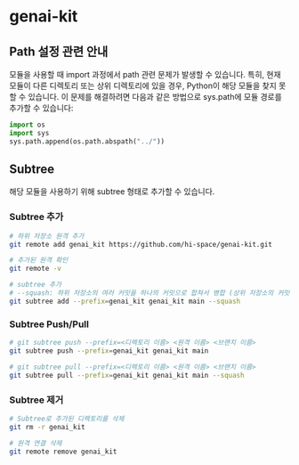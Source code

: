 # genai-kit

## Path 설정 관련 안내
모듈을 사용할 때 import 과정에서 path 관련 문제가 발생할 수 있습니다. 특히, 현재 모듈이 다른 디렉토리 또는 상위 디렉토리에 있을 경우, Python이 해당 모듈을 찾지 못할 수 있습니다. 이 문제를 해결하려면 다음과 같은 방법으로 sys.path에 모듈 경로를 추가할 수 있습니다:

```py
import os
import sys
sys.path.append(os.path.abspath("../"))
```

## Subtree

해당 모듈을 사용하기 위해 subtree 형태로 추가할 수 있습니다.

### Subtree 추가

```sh
# 하위 저장소 원격 추가
git remote add genai_kit https://github.com/hi-space/genai-kit.git

# 추가된 원격 확인
git remote -v

# subtree 추가
# --squash: 하위 저장소의 여러 커밋을 하나의 커밋으로 합쳐서 병합 (상위 저장소의 커밋 히스토리를 깔끔하게 유지)
git subtree add --prefix=genai_kit genai_kit main --squash
```

### Subtree Push/Pull

```sh
# git subtree push --prefix=<디렉토리 이름> <원격 이름> <브랜치 이름>
git subtree push --prefix=genai_kit genai_kit main

# git subtree pull --prefix=<디렉토리 이름> <원격 이름> <브랜치 이름>
git subtree pull --prefix=genai_kit genai_kit main --squash
```

### Subtree 제거

```sh
# Subtree로 추가된 디렉토리를 삭제
git rm -r genai_kit

# 원격 연결 삭제
git remote remove genai_kit
```
